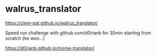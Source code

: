 # walrus_translator

https://clem-pat.github.io/walrus_translator/

Speed run challenge with github.com/d0rianb for 30min starting from scratch (he won...) 

https://d0rianb.github.io/morse-translator/
